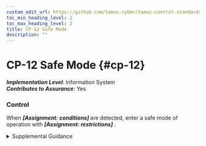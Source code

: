 ```yaml
---
custom_edit_url: https://github.com/tamus-cyber/tamus-control-standards/tree/main/content/tamus.edu/TAMUS_profile.xml
toc_min_heading_level: 2
toc_max_heading_level: 2
title: CP-12 Safe Mode
description: ""
---
```


# CP-12 Safe Mode {#cp-12}

_**Implementation Level**_: Information System\
_**Contributes to Assurance**_: Yes

### Control

When <strong title="cp-12_odp.02"> <em>[Assignment: conditions]</em> </strong> are detected, enter a safe mode of operation with <strong title="cp-12_odp.01"> <em>[Assignment: restrictions]</em> </strong>.

<details>
  <summary>Supplemental Guidance</summary>

For systems that support critical mission and business functions—including military operations, civilian space operations, nuclear power plant operations, and air traffic control operations (especially real-time operational environments)—organizations can identify certain conditions under which those systems revert to a predefined safe mode of operation. The safe mode of operation, which can be activated either automatically or manually, restricts the operations that systems can execute when those conditions are encountered. Restriction includes allowing only selected functions to execute that can be carried out under limited power or with reduced communications bandwidth.

</details>

